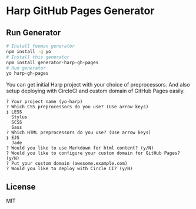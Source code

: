 # Harp GitHub Pages Generator

## Run Generator

```sh
# Install Yeoman generator
npm install -g yo
# Install this generator
npm install generator-harp-gh-pages
# Run generator
yo harp-gh-pages
```

You can get initial Harp project with your choice of preprocessors.
And also setup deploying with CircleCI and custom domain of GitHub Pages easily.

```
? Your project name (yo-harp)
? Which CSS preprocessors do you use? (Use arrow keys)
❯ LESS
  Stylus
  SCSS
  Sass
? Which HTML preprocessors do you use? (Use arrow keys)
❯ EJS
  Jade
? Would you like to use Markdown for html content? (y/N)
? Would you like to configure your custom domain for GitHub Pages? (y/N)
? Put your custom domain (awesome.example.com)
? Would you like to deploy with Circle CI? (y/N)
```

## License

MIT
